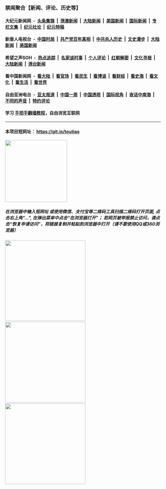 ### 禁闻聚合【新闻、评论、历史等】

#### 大纪元新闻网 &nbsp;-&nbsp; [头条集锦](indexes/E头条集锦.md?t=03030902) &nbsp;|&nbsp; [港澳新闻](indexes/E港澳新闻.md?t=03030902)  &nbsp;|&nbsp; [大陆新闻](indexes/E大陆新闻.md?t=03030902) &nbsp;|&nbsp; [美国新闻](indexes/E美国新闻.md?t=03030902) &nbsp;|&nbsp; [国际新闻](indexes/E国际新闻.md?t=03030902) &nbsp;|&nbsp; [专栏文集](indexes/E专栏文集.md?t=03030902) &nbsp;|&nbsp; [纪元社论](indexes/E纪元社论.md?t=03030902) &nbsp;|&nbsp; [纪元特稿](indexes/E纪元特稿.md?t=03030902) 

#### 新唐人电视台 &nbsp;-&nbsp; [中国时局](indexes/N中国时局.md?t=03030902) &nbsp;|&nbsp; [共产党百年真相](indexes/N共产党百年真相.md?t=03030902) &nbsp;|&nbsp; [中共杀人历史](indexes/N中共杀人历史.md?t=03030902) &nbsp;|&nbsp; [文史漫步](indexes/N文史漫步.md?t=03030902) &nbsp;|&nbsp; [大陆新闻](indexes/N大陆新闻.md?t=03030902) &nbsp;|&nbsp; [美国新闻](indexes/N美国新闻.md?t=03030902)

#### 希望之声SOH &nbsp;-&nbsp; [热点追踪](indexes/H热点追踪.md?t=03030902) &nbsp;|&nbsp; [名家谈时事](indexes/H名家谈时事.md?t=03030902) &nbsp;|&nbsp; [个人评论](indexes/H个人评论.md?t=03030902)  &nbsp;|&nbsp; [红朝解密](indexes/H红朝解密.md?t=03030902) &nbsp;|&nbsp; [文化寻根](indexes/H文化寻根.md?t=03030902) &nbsp;|&nbsp; [大陆新闻](indexes/H大陆新闻.md?t=03030902) &nbsp;|&nbsp; [港台新闻](indexes/H港台新闻.md?t=03030902)

#### 看中国新闻网 &nbsp;-&nbsp; [看大陆](indexes/S看大陆.md?t=03030902) &nbsp;|&nbsp; [看官场](indexes/S看官场.md?t=03030902) &nbsp;|&nbsp; [看民生](indexes/S看民生.md?t=03030902)  &nbsp;|&nbsp; [看博谈](indexes/S看博谈.md?t=03030902) &nbsp;|&nbsp; [看财经](indexes/S看财经.md?t=03030902) &nbsp;|&nbsp; [看史海](indexes/S看史海.md?t=03030902) &nbsp;|&nbsp; [看文化](indexes/S看文化.md?t=03030902) &nbsp;|&nbsp; [看生活](indexes/S看生活.md?t=03030902) &nbsp;|&nbsp; [看世界](indexes/S看世界.md?t=03030902)

#### 自由亚洲电台 &nbsp;-&nbsp; [亚太报道](indexes/R亚太报道.md?t=03030902) &nbsp;|&nbsp; [中国一周](indexes/R中国一周.md?t=03030902) &nbsp;|&nbsp; [中国透视](indexes/R中国透视.md?t=03030902)  &nbsp;|&nbsp; [国际视角](indexes/R国际视角.md?t=03030902) &nbsp;|&nbsp; [夜话中南海](indexes/R夜话中南海.md?t=03030902) &nbsp;|&nbsp; [不同的声音](indexes/R不同的声音.md?t=03030902) &nbsp;|&nbsp; [特约评论](indexes/R特约评论.md?t=03030902)

#### 学习 [手把手翻墙教程](https://github.com/gfw-breaker/guides/wiki)，自由浏览互联网

----

#### 本项目短网址： https://git.io/toutiao
<img src="https://raw.githubusercontent.com/gfw-breaker/banned-news/master/scripts/img/qr.png" width="200px"/>  

##### 在浏览器中输入短网址 或使用微信、支付宝等二维码工具扫描二维码打开页面, 点击右上角"...", 在弹出菜单中点击“在浏览器打开”； 若网页被举报禁止访问，请点击“恢复申请访问”，将链接复制并粘贴到浏览器中打开（请不要使用QQ或360浏览器）

<img src="https://raw.githubusercontent.com/gfw-breaker/banned-news/master/scripts/img/1.png" width="260px"/> &nbsp; <img src="https://raw.githubusercontent.com/gfw-breaker/banned-news/master/scripts/img/2.png" width="260px"/> &nbsp; <img src="https://raw.githubusercontent.com/gfw-breaker/banned-news/master/scripts/img/3.png" width="260px"/>
